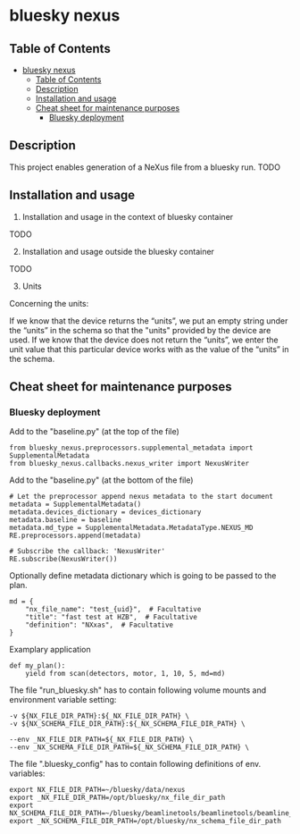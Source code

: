 # bluesky nexus

## Table of Contents
- [bluesky nexus](#bluesky-nexus)
  - [Table of Contents](#table-of-contents)
  - [Description](#description)
  - [Installation and usage](#installation-and-usage)
  - [Cheat sheet for maintenance purposes](#cheat-sheet-for-maintenance-purposes)
    - [Bluesky deployment](#bluesky-deployment)

<a name="Description"></a>
## Description

This project enables generation of a NeXus file from  a bluesky run. TODO


<a name="Installation and usage"></a>
## Installation and usage


1. Installation and usage in the context of bluesky container

TODO

2. Installation and usage outside the bluesky container

TODO

3. Units
 
Concerning the units:

If we know that the device returns the “units”, we put an empty string under the “units” in the schema so that the "units" provided by the device are used.
If we know that the device does not return the “units”, we enter the unit value that this particular device works with as the value of the “units” in the schema.





<a name="Cheat sheet for maintenance purposes"></a>
## Cheat sheet for maintenance purposes

### Bluesky deployment

Add to the "baseline.py" (at the top of the file)
```
from bluesky_nexus.preprocessors.supplemental_metadata import SupplementalMetadata
from bluesky_nexus.callbacks.nexus_writer import NexusWriter
```

Add to the "baseline.py" (at the bottom of the file)

```
# Let the preprocessor append nexus metadata to the start document
metadata = SupplementalMetadata()
metadata.devices_dictionary = devices_dictionary
metadata.baseline = baseline
metadata.md_type = SupplementalMetadata.MetadataType.NEXUS_MD
RE.preprocessors.append(metadata)

# Subscribe the callback: 'NexusWriter'
RE.subscribe(NexusWriter())

```

Optionally define metadata dictionary which is going to be passed to the plan.
```
md = {
    "nx_file_name": "test_{uid}",  # Facultative
    "title": "fast test at HZB",  # Facultative
    "definition": "NXxas",  # Facultative
}
```

Examplary application
```
def my_plan():
    yield from scan(detectors, motor, 1, 10, 5, md=md)
```
The file "run_bluesky.sh" has to contain following volume mounts and environment variable setting:

```
-v ${NX_FILE_DIR_PATH}:${_NX_FILE_DIR_PATH} \
-v ${NX_SCHEMA_FILE_DIR_PATH}:${_NX_SCHEMA_FILE_DIR_PATH} \
```

```
--env _NX_FILE_DIR_PATH=${_NX_FILE_DIR_PATH} \
--env _NX_SCHEMA_FILE_DIR_PATH=${_NX_SCHEMA_FILE_DIR_PATH} \
```


The file ".bluesky_config" has to contain following definitions of env. variables:
```
export NX_FILE_DIR_PATH=~/bluesky/data/nexus
export _NX_FILE_DIR_PATH=/opt/bluesky/nx_file_dir_path
export NX_SCHEMA_FILE_DIR_PATH=~/bluesky/beamlinetools/beamlinetools/beamline_config/nx_schema
export _NX_SCHEMA_FILE_DIR_PATH=/opt/bluesky/nx_schema_file_dir_path
```
